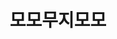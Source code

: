 ---
title: 모모무지모모
github: JJRomi
email: jromi158@gmail.com
homepage: https://jjromi.github.io/#blog
sns:
bio: "티끌모아 태산이라고 티끌 모으고 있습니다."
cover_image: /images/profile/JJRomi.jpg
teams: [1st, 2nd]
---